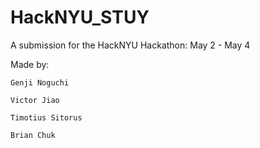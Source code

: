 HackNYU_STUY
============

A submission for the HackNYU Hackathon: May 2 - May 4



Made by:

	Genji Noguchi

	Victor Jiao

	Timotius Sitorus
	
	Brian Chuk